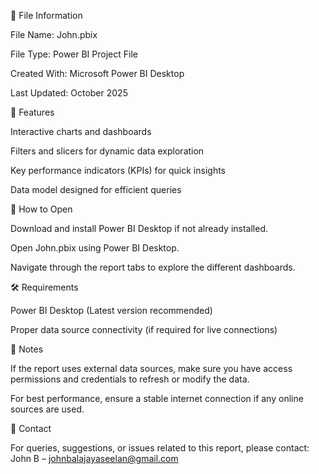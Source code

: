 📂 File Information

File Name: John.pbix

File Type: Power BI Project File

Created With: Microsoft Power BI Desktop

Last Updated: October 2025

🧭 Features

Interactive charts and dashboards

Filters and slicers for dynamic data exploration

Key performance indicators (KPIs) for quick insights

Data model designed for efficient queries

🚀 How to Open

Download and install Power BI Desktop
 if not already installed.

Open John.pbix using Power BI Desktop.

Navigate through the report tabs to explore the different dashboards.

🛠️ Requirements

Power BI Desktop (Latest version recommended)

Proper data source connectivity (if required for live connections)

📌 Notes

If the report uses external data sources, make sure you have access permissions and credentials to refresh or modify the data.

For best performance, ensure a stable internet connection if any online sources are used.

📧 Contact

For queries, suggestions, or issues related to this report, please contact:
John B – johnbalajayaseelan@gmail.com
